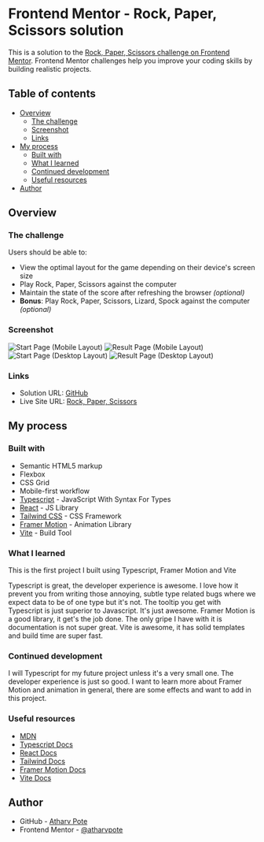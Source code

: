 # Frontend Mentor - Rock, Paper, Scissors solution

This is a solution to the [Rock, Paper, Scissors challenge on Frontend Mentor](https://www.frontendmentor.io/challenges/rock-paper-scissors-game-pTgwgvgH). Frontend Mentor challenges help you improve your coding skills by building realistic projects.

## Table of contents

- [Overview](#overview)
  - [The challenge](#the-challenge)
  - [Screenshot](#screenshot)
  - [Links](#links)
- [My process](#my-process)
  - [Built with](#built-with)
  - [What I learned](#what-i-learned)
  - [Continued development](#continued-development)
  - [Useful resources](#useful-resources)
- [Author](#author)

## Overview

### The challenge

Users should be able to:

- View the optimal layout for the game depending on their device's screen size
- Play Rock, Paper, Scissors against the computer
- Maintain the state of the score after refreshing the browser _(optional)_
- **Bonus**: Play Rock, Paper, Scissors, Lizard, Spock against the computer _(optional)_

### Screenshot

![Start Page (Mobile Layout)](./screenshots/mobile-start.png)
![Result Page (Mobile Layout)](./screenshots/mobile-result.png)
![Start Page (Desktop Layout)](./screenshots/desktop-start.png)
![Result Page (Desktop Layout)](./screenshots/desktop-result.png)

### Links

- Solution URL: [GitHub](https://github.com/atharvpote/rock-paper-scissors)
- Live Site URL: [Rock, Paper, Scissors](https://fm-r-p-s.netlify.app/)

## My process

### Built with

- Semantic HTML5 markup
- Flexbox
- CSS Grid
- Mobile-first workflow
- [Typescript](https://www.typescriptlang.org/) - JavaScript With Syntax For Types
- [React](https://reactjs.org/) - JS Library
- [Tailwind CSS](https://tailwindcss.com/) - CSS Framework
- [Framer Motion](https://www.framer.com/motion/) - Animation Library
- [Vite](https://vitejs.dev/) - Build Tool

### What I learned

This is the first project I built using Typescript, Framer Motion and Vite

Typescript is great, the developer experience is awesome. I love how it prevent you from writing those annoying, subtle type related bugs where we expect data to be of one type but it's not. The tooltip you get with Typescript is just superior to Javascript. It's just awesome. Framer Motion is a good library, it get's the job done. The only gripe I have with it is documentation is not super great. Vite is awesome, it has solid templates and build time are super fast.

### Continued development

I will Typescript for my future project unless it's a very small one. The developer experience is just so good. I want to learn more about Framer Motion and animation in general, there are some effects and want to add in this project.

### Useful resources

- [MDN](https://developer.mozilla.org/)
- [Typescript Docs](https://www.typescriptlang.org/docs/)
- [React Docs](https://reactjs.org/docs/getting-started.html)
- [Tailwind Docs](https://tailwindcss.com/docs/)
- [Framer Motion Docs](https://www.framer.com/docs/)
- [Vite Docs](https://vitejs.dev/guide/)

## Author

- GitHub - [Atharv Pote](https://github.com/atharvpote/)
- Frontend Mentor - [@atharvpote](https://www.frontendmentor.io/profile/atharvpote)
